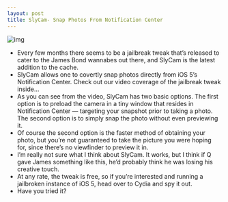 ```yaml
---
layout: post
title: SlyCam- Snap Photos From Notification Center
---
```

![img](http://media.idownloadblog.com/wp-content/uploads/2012/01/SlyCam.jpeg)
* Every few months there seems to be a jailbreak tweak that’s released to cater to the James Bond wannabes out there, and SlyCam is the latest addition to the cache.
* SlyCam allows one to covertly snap photos directly from iOS 5’s Notification Center. Check out our video coverage of the jailbreak tweak inside…
* As you can see from the video, SlyCam has two basic options. The first option is to preload the camera in a tiny window that resides in Notification Center — targeting your snapshot prior to taking a photo. The second option is to simply snap the photo without even previewing it.
* Of course the second option is the faster method of obtaining your photo, but you’re not guaranteed to take the picture you were hoping for, since there’s no viewfinder to preview it in.
* I’m really not sure what I think about SlyCam. It works, but I think if Q gave James something like this, he’d probably think he was losing his creative touch.
* At any rate, the tweak is free, so if you’re interested and running a jailbroken instance of iOS 5, head over to Cydia and spy it out.
* Have you tried it?

